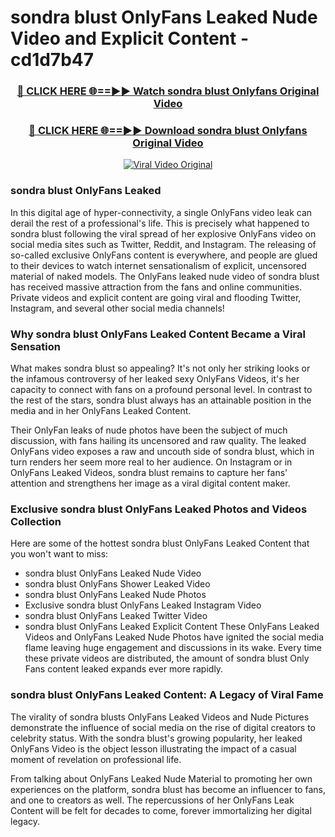 # sondra blust OnlyFans Leaked Nude Video and Explicit Content - cd1d7b47

<div align="center">

### [🔴 CLICK HERE 🌐==►► Watch sondra blust Onlyfans Original Video](https://aff.leakpic.com/?utm_medium=9dac6e3e92780789e695eb65dc45befdb20081c8&utm_campaign=Link_for_leakpic_com)

### [🔴 CLICK HERE 🌐==►► Download sondra blust Onlyfans Original Video](https://aff.leakpic.com/?utm_medium=9dac6e3e92780789e695eb65dc45befdb20081c8&utm_campaign=Link_for_leakpic_com)

[![Viral Video Original](https://i.ibb.co.com/xMMVF88/686577567.gif)](https://aff.leakpic.com/?utm_medium=9dac6e3e92780789e695eb65dc45befdb20081c8&utm_campaign=Link_for_leakpic_com)

</div>

### sondra blust OnlyFans Leaked
In this digital age of hyper-connectivity, a single OnlyFans video leak can derail the rest of a professional's life. This is precisely what happened to sondra blust following the viral spread of her explosive OnlyFans video on social media sites such as Twitter, Reddit, and Instagram. The releasing of so-called exclusive OnlyFans content is everywhere, and people are glued to their devices to watch internet sensationalism of explicit, uncensored material of naked models. 
The OnlyFans leaked nude video of sondra blust has received massive attraction from the fans and online communities. Private videos and explicit content are going viral and flooding Twitter, Instagram, and several other social media channels!

### Why sondra blust OnlyFans Leaked Content Became a Viral Sensation
What makes sondra blust so appealing? It's not only her striking looks or the infamous controversy of her leaked sexy OnlyFans Videos, it's her capacity to connect with fans on a profound personal level. In contrast to the rest of the stars, sondra blust always has an attainable position in the media and in her OnlyFans Leaked Content.

Their OnlyFan leaks of nude photos have been the subject of much discussion, with fans hailing its uncensored and raw quality. The leaked OnlyFans video exposes a raw and uncouth side of sondra blust, which in turn renders her seem more real to her audience. On Instagram or in OnlyFans Leaked Videos, sondra blust remains to capture her fans' attention and strengthens her image as a viral digital content maker.

### Exclusive sondra blust OnlyFans Leaked Photos and Videos Collection
Here are some of the hottest sondra blust OnlyFans Leaked Content that you won't want to miss:
- sondra blust OnlyFans Leaked Nude Video
- sondra blust OnlyFans Shower Leaked Video
- sondra blust OnlyFans Leaked Nude Photos
- Exclusive sondra blust OnlyFans Leaked Instagram Video
- sondra blust OnlyFans Leaked Twitter Video
- sondra blust OnlyFans Leaked Explicit Content
These OnlyFans Leaked Videos and OnlyFans Leaked Nude Photos have ignited the social media flame leaving huge engagement and discussions in its wake. Every time these private videos are distributed, the amount of sondra blust Only Fans content leaked expands ever more rapidly.

### sondra blust OnlyFans Leaked Content: A Legacy of Viral Fame
The virality of sondra blusts OnlyFans Leaked Videos and Nude Pictures demonstrate the influence of social media on the rise of digital creators to celebrity status. With the sondra blust's growing popularity, her leaked OnlyFans Video is the object lesson illustrating the impact of a casual moment of revelation on professional life.

From talking about OnlyFans Leaked Nude Material to promoting her own experiences on the platform, sondra blust has become an influencer to fans, and one to creators as well. The repercussions of her OnlyFans Leak Content will be felt for decades to come, forever immortalizing her digital legacy.
